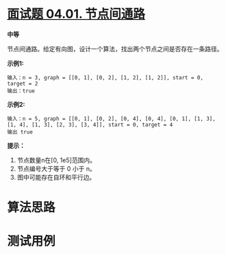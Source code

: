 # [面试题 04.01. 节点间通路][cnTitle]

**中等**

节点间通路。给定有向图，设计一个算法，找出两个节点之间是否存在一条路径。

**示例1:** 

```
输入：n = 3, graph = [[0, 1], [0, 2], [1, 2], [1, 2]], start = 0, target = 2
输出：true

```

**示例2:** 

```
输入：n = 5, graph = [[0, 1], [0, 2], [0, 4], [0, 4], [0, 1], [1, 3], [1, 4], [1, 3], [2, 3], [3, 4]], start = 0, target = 4
输出 true

```

**提示：** 

1. 节点数量n在[0, 1e5]范围内。 
2. 节点编号大于等于 0 小于 n。 
3. 图中可能存在自环和平行边。




# 算法思路

# 测试用例
```
```

[cnTitle]: https://leetcode-cn.com/problems/route-between-nodes-lcci/
